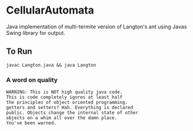 # CellularAutomata
Java implementation of multi-termite version of Langton's ant
using Javas Swing library for output.

## To Run
```
javac Langton.java && java Langton
```

### A word on quality
```
WARNING: This is NOT high quality java code.
This is code completely igores at least half 
the principles of object oriented programming.
getters and setters? Hah. Everything is declared 
public. Objects change the internal state of other 
objects on a whim all over the damn place. 
You've been warned.
```
